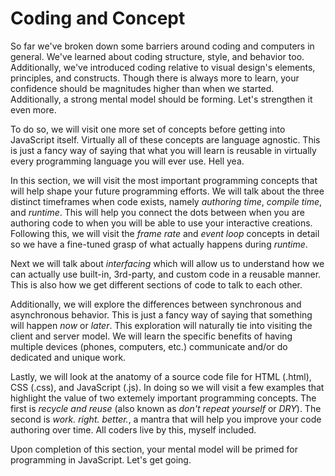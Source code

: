 # Coding and Concept

So far we've broken down some barriers around coding and computers in general. We've learned about coding structure, style, and behavior too. Additionally, we've introduced coding relative to visual design's elements, principles, and constructs. Though there is always more to learn, your confidence should be magnitudes higher than when we started. Additionally, a strong mental model should be forming. Let's strengthen it even more.

To do so, we will visit one more set of concepts before getting into JavaScript itself. Virtually all of these concepts are language agnostic. This is just a fancy way of saying that what you will learn is reusable in virtually every programming language you will ever use. Hell yea.

In this section, we will visit the most important programming concepts that will help shape your future programming efforts. We will talk about the three distinct timeframes when code exists, namely *authoring time*, *compile time*, and *runtime*. This will help you connect the dots between when you are authoring code to when you will be able to use your interactive creations. Following this, we will visit the *frame rate* and *event loop* concepts in detail so we have a fine-tuned grasp of what actually happens during *runtime*.

Next we will talk about *interfacing* which will allow us to understand how we can actually use built-in, 3rd-party, and custom code in a reusable manner. This is also how we get different sections of code to talk to each other.

Additionally, we will explore the differences between synchronous and asynchronous behavior. This is just a fancy way of saying that something will happen *now* or *later*. This exploration will naturally tie into visiting the client and server model. We will learn the specific benefits of having multiple devices (phones, computers, etc.) communicate and/or do dedicated and unique work.

Lastly, we will look at the anatomy of a source code file for HTML (.html), CSS (.css), and JavaScript (.js). In doing so we will visit a few examples that highlight the value of two extemely important programming concepts. The first is *recycle and reuse* (also known as *don't repeat yourself* or *DRY*). The second is *work. right. better.*, a mantra that will help you improve your code authoring over time. All coders live by this, myself included.

Upon completion of this section, your mental model will be primed for programming in JavaScript. Let's get going.
